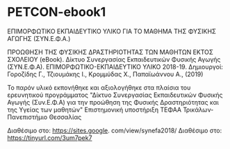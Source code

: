 # PETCON-ebook1
ΕΠΙΜΟΡΦΩΤΙΚΟ ΕΚΠΑΙΔΕΥΤΙΚΟ ΥΛΙΚΟ ΓΙΑ ΤΟ ΜΑΘΗΜΑ ΤΗΣ ΦΥΣΙΚΗΣ ΑΓΩΓΗΣ (ΣΥΝ.Ε.Φ.Α.)

ΠΡΟΩΘΗΣΗ ΤΗΣ ΦΥΣΙΚΗΣ ΔΡΑΣΤΗΡΙΟΤΗΤΑΣ ΤΩΝ ΜΑΘΗΤΩΝ ΕΚΤΟΣ ΣΧΟΛΕΙΟΥ (eBook). 
Δίκτυο Συνεργασίας Εκπαιδευτικών Φυσικής Αγωγής (ΣΥΝ.Ε.Φ.Α).
ΕΠΙΜΟΡΦΩΤΙΚΟ-ΕΚΠΑΙΔΕΥΤΙΚΟ ΥΛΙΚΟ 2018-19.
Δημιουργοί: Γοροζίδης Γ., Τζιουμάκης Ι., Κρομμύδας Χ., Παπαϊωάννου Α., (2019)

Το παρόν υλικό εκπονήθηκε και αξιολογήθηκε στα πλαίσια του ερευνητικού προγράμματος 
"Δίκτυο Συνεργασίας Εκπαιδευτικών Φυσικής Αγωγής (Συν.Ε.Φ.Α) για την προώθηση της Φυσικής Δραστηριότητας και της Υγείας των μαθητών"
Επιστημονική υποστήριξη ΤΕΦΑΑ Τρικάλων-Πανεπιστήμιο Θεσσαλίας

Διαθέσιμο στο: https://sites.google. com/view/synefa2018/
Διαθέσιμο στο: https://tinyurl.com/3um7pek7 
